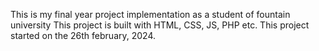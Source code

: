 This is my final year project implementation as a student of fountain university 
This project is built with HTML, CSS, JS, PHP etc.
This project started on the 26th february, 2024.

